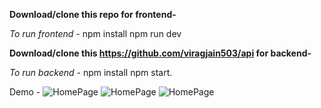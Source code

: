 **Download/clone this repo for frontend-** 

*To run frontend* - 
  npm install 
  npm run dev

**Download/clone this https://github.com/viragjain503/api for backend-**

*To run backend -* 
  npm install 
  npm start.

 Demo - 
 ![HomePage](https://github.com/viragjain503/my-blog/blob/main/Demo%20Images/HomePage.png)
 ![HomePage](https://github.com/viragjain503/my-blog/blob/main/Demo%20Images/ArticlePage.png)
 ![HomePage](https://github.com/viragjain503/my-blog/blob/main/Demo%20Images/CareerPage.png)

